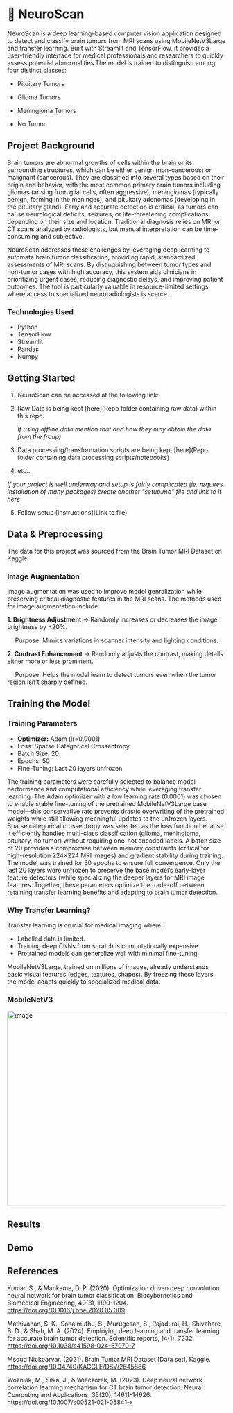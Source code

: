# 🧠 NeuroScan
NeuroScan is a deep learning–based computer vision application designed to detect and classify brain tumors from MRI scans using MobileNetV3Large and transfer learning. Built with Streamlit and TensorFlow, it provides a user-friendly interface for medical professionals and researchers to quickly assess potential abnormalities.The model is trained to distinguish among four distinct classes:

- Pituitary Tumors

- Glioma Tumors

- Meningioma Tumors
  
- No Tumor
## Project Background
Brain tumors are abnormal growths of cells within the brain or its surrounding structures, which can be either benign (non-cancerous) or malignant (cancerous). They are classified into several types based on their origin and behavior, with the most common primary brain tumors including gliomas (arising from glial cells, often aggressive), meningiomas (typically benign, forming in the meninges), and pituitary adenomas (developing in the pituitary gland). Early and accurate detection is critical, as tumors can cause neurological deficits, seizures, or life-threatening complications depending on their size and location. Traditional diagnosis relies on MRI or CT scans analyzed by radiologists, but manual interpretation can be time-consuming and subjective. 

NeuroScan addresses these challenges by leveraging deep learning to automate brain tumor classification, providing rapid, standardized assessments of MRI scans. By distinguishing between tumor types and non-tumor cases with high accuracy, this system aids clinicians in prioritizing urgent cases, reducing diagnostic delays, and improving patient outcomes. The tool is particularly valuable in resource-limited settings where access to specialized neuroradiologists is scarce.

### Technologies Used
* Python
* TensorFlow
* Streamlit
* Pandas
* Numpy

## Getting Started

1. NeuroScan can be accessed at the following link: 
2. Raw Data is being kept [here](Repo folder containing raw data) within this repo.

    *If using offline data mention that and how they may obtain the data from the froup)*
    
3. Data processing/transformation scripts are being kept [here](Repo folder containing data processing scripts/notebooks)
4. etc...

*If your project is well underway and setup is fairly complicated (ie. requires installation of many packages) create another "setup.md" file and link to it here*  

5. Follow setup [instructions](Link to file)

## Data & Preprocessing
The data for this project was sourced from the Brain Tumor MRI Dataset on Kaggle.
### Image Augmentation
Image augmentation was used to improve model genralization while preserving critical diagnostic features in the MRI scans. The methods used for image augmentation include:

**1. Brightness Adjustment** -> Randomly increases or decreases the image brightness by ±20%.
   
   &emsp; Purpose: Mimics variations in scanner intensity and lighting conditions.
   
**2. Contrast Enhancement** -> Randomly adjusts the contrast, making details either more or less prominent.
   
   &emsp; Purpose: Helps the model learn to detect tumors even when the tumor region isn't sharply defined.

## Training the Model
### Training Parameters
* **Optimizer:** Adam (lr=0.0001)
* Loss: Sparse Categorical Crossentropy
* Batch Size: 20
* Epochs: 50
* Fine-Tuning: Last 20 layers unfrozen

The training parameters were carefully selected to balance model performance and computational efficiency while leveraging transfer learning. The Adam optimizer with a low learning rate (0.0001) was chosen to enable stable fine-tuning of the pretrained MobileNetV3Large base model—this conservative rate prevents drastic overwriting of the pretrained weights while still allowing meaningful updates to the unfrozen layers. Sparse categorical crossentropy was selected as the loss function because it efficiently handles multi-class classification (glioma, meningioma, pituitary, no tumor) without requiring one-hot encoded labels. A batch size of 20 provides a compromise between memory constraints (critical for high-resolution 224×224 MRI images) and gradient stability during training. The model was trained for 50 epochs to ensure full convergence. Only the last 20 layers were unfrozen to preserve the base model’s early-layer feature detectors (while specializing the deeper layers for MRI image features. Together, these parameters optimize the trade-off between retaining transfer learning benefits and adapting to brain tumor detection.

### Why Transfer Learning?
Transfer learning is crucial for medical imaging where:

- Labelled data is limited.
- Training deep CNNs from scratch is computationally expensive.
- Pretrained models can generalize well with minimal fine-tuning.

MobileNetV3Large, trained on millions of images, already understands basic visual features (edges, textures, shapes). By freezing these layers, the model adapts quickly to specialized medical data.

### MobileNetV3
<img width="700" height="450" alt="image" src="https://github.com/user-attachments/assets/93897077-3595-4f92-a6b4-b54e67618f26" />


## Results



## Demo




## References
Kumar, S., & Mankame, D. P. (2020). Optimization driven deep convolution neural network for brain tumor classification. Biocybernetics and Biomedical Engineering, 40(3), 1190-1204. https://doi.org/10.1016/j.bbe.2020.05.009

Mathivanan, S. K., Sonaimuthu, S., Murugesan, S., Rajadurai, H., Shivahare, B. D., & Shah, M. A. (2024). Employing deep learning and transfer learning for accurate brain tumor detection. Scientific reports, 14(1), 7232. https://doi.org/10.1038/s41598-024-57970-7

Msoud Nickparvar. (2021). Brain Tumor MRI Dataset [Data set]. Kaggle. https://doi.org/10.34740/KAGGLE/DSV/2645886

Woźniak, M., Siłka, J., & Wieczorek, M. (2023). Deep neural network correlation learning mechanism for CT brain tumor detection. Neural Computing and Applications, 35(20), 14611-14626. https://doi.org/10.1007/s00521-021-05841-x

